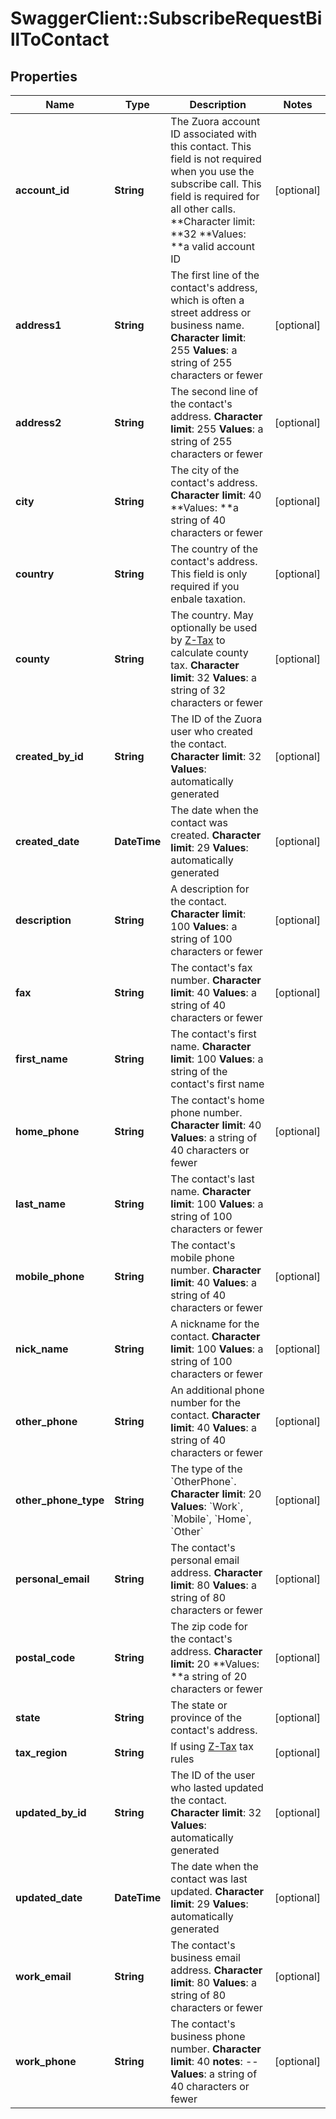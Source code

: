 # SwaggerClient::SubscribeRequestBillToContact

## Properties
Name | Type | Description | Notes
------------ | ------------- | ------------- | -------------
**account_id** | **String** |  The Zuora account ID associated with this contact. This field is not required when you use the subscribe call. This field is required for all other calls. **Character limit: **32 **Values: **a valid account ID  | [optional] 
**address1** | **String** |  The first line of the contact&#39;s address, which is often a street address or business name.   **Character limit**: 255   **Values**: a string of 255 characters or fewer  | [optional] 
**address2** | **String** |  The second line of the contact&#39;s address.   **Character limit**: 255   **Values**: a string of 255 characters or fewer  | [optional] 
**city** | **String** |  The city of the contact&#39;s address.   **Character limit**: 40 **Values: **a string of 40 characters or fewer  | [optional] 
**country** | **String** |  The country of the contact&#39;s address. This field is only required if you enbale taxation.  | [optional] 
**county** | **String** |  The country. May optionally be used by [Z-Tax](/C_Zuora_User_Guides/A_Billing_and_Payments/I_Taxes/Z-Tax) to calculate county tax.   **Character limit**: 32   **Values**: a string of 32 characters or fewer  | [optional] 
**created_by_id** | **String** | The ID of the Zuora user who created the contact.  **Character limit**: 32   **Values**: automatically generated  | [optional] 
**created_date** | **DateTime** | The date when the contact was created.  **Character limit**: 29   **Values**: automatically generated  | [optional] 
**description** | **String** |  A description for the contact.   **Character limit**: 100   **Values**: a string of 100 characters or fewer  | [optional] 
**fax** | **String** |  The contact&#39;s fax number.   **Character limit**: 40   **Values**: a string of 40 characters or fewer  | [optional] 
**first_name** | **String** |  The contact&#39;s first name.   **Character limit**: 100   **Values**: a string of the contact&#39;s first name  | 
**home_phone** | **String** |  The contact&#39;s home phone number.   **Character limit**: 40   **Values**: a string of 40 characters or fewer  | [optional] 
**last_name** | **String** |  The contact&#39;s last name.   **Character limit**: 100   **Values**: a string of 100 characters or fewer  | 
**mobile_phone** | **String** |  The contact&#39;s mobile phone number.   **Character limit**: 40   **Values**: a string of 40 characters or fewer  | [optional] 
**nick_name** | **String** |  A nickname for the contact.   **Character limit**: 100   **Values**: a string of 100 characters or fewer  | [optional] 
**other_phone** | **String** |  An additional phone number for the contact.   **Character limit**: 40   **Values**: a string of 40 characters or fewer  | [optional] 
**other_phone_type** | **String** | The type of the &#x60;OtherPhone&#x60;.  **Character limit**: 20   **Values**: &#x60;Work&#x60;, &#x60;Mobile&#x60;, &#x60;Home&#x60;, &#x60;Other&#x60;  | [optional] 
**personal_email** | **String** |  The contact&#39;s personal email address.   **Character limit**: 80   **Values**: a string of 80 characters or fewer  | [optional] 
**postal_code** | **String** |  The zip code for the contact&#39;s address. **Character limit:** 20 **Values: **a string of 20 characters or fewer  | [optional] 
**state** | **String** |  The state or province of the contact&#39;s address.  | [optional] 
**tax_region** | **String** | If using [Z-Tax](https://knowledgecenter.zuora.com/CB_Billing/J_Billing_Operations/L_Taxes/A_Z-Tax) tax rules  | [optional] 
**updated_by_id** | **String** |  The ID of the user who lasted updated the contact.   **Character limit**: 32   **Values**: automatically generated  | [optional] 
**updated_date** | **DateTime** |  The date when the contact was last updated.   **Character limit**: 29   **Values**: automatically generated  | [optional] 
**work_email** | **String** |  The contact&#39;s business email address.   **Character limit**: 80   **Values**: a string of 80 characters or fewer  | [optional] 
**work_phone** | **String** |  The contact&#39;s business phone number.   **Character limit**: 40 **notes**: --   **Values**: a string of 40 characters or fewer  | [optional] 


